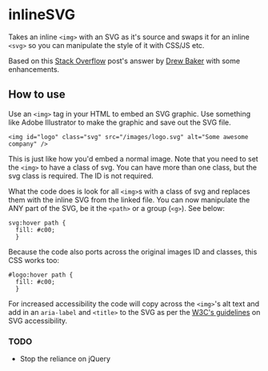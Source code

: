 # inlineSVG

Takes an inline `<img>` with an SVG as it's source and swaps it for an inline `<svg>` so you can manipulate the style of it with CSS/JS etc.

Based on this [Stack Overflow](http://stackoverflow.com/questions/11978995/how-to-change-color-of-svg-image-using-css-jquery-svg-image-replacement) post's answer by [Drew Baker](http://stackoverflow.com/users/503546/drew-baker) with some enhancements.

## How to use

Use an `<img>` tag in your HTML to embed an SVG graphic. Use something like Adobe Illustrator to make the graphic and save out the SVG file.

`<img id="logo" class="svg" src="/images/logo.svg" alt="Some awesome company" />`

This is just like how you'd embed a normal image. Note that you need to set the `<img>` to have a class of svg. You can have more than one class, but the svg class is required. The ID is not required.

What the code does is look for all `<img>`s with a class of svg and replaces them with the inline SVG from the linked file. You can now manipulate the ANY part of the SVG, be it the `<path>` or a group (`<g>`). See below:

```
svg:hover path {
  fill: #c00;
  }
```

Because the code also ports across the original images ID and classes, this CSS works too:

```
#logo:hover path { 
  fill: #c00;
  }
```

For increased accessibility the code will copy across the `<img>`'s alt text and add in an `aria-label` and `<title>` to the SVG as per the [W3C's guidelines](http://www.w3.org/TR/SVG-access/) on SVG accessibility.

### TODO

* Stop the reliance on jQuery